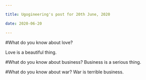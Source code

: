 ```yaml
---

title: Ugogineering's post for 20th June, 2020

date: 2020-06-20

---
```


#What do you know about love?

Love is a beautiful thing.

#What do you know about business?
Business is a serious thing.

#What do you know about war?
War is terrible business.
